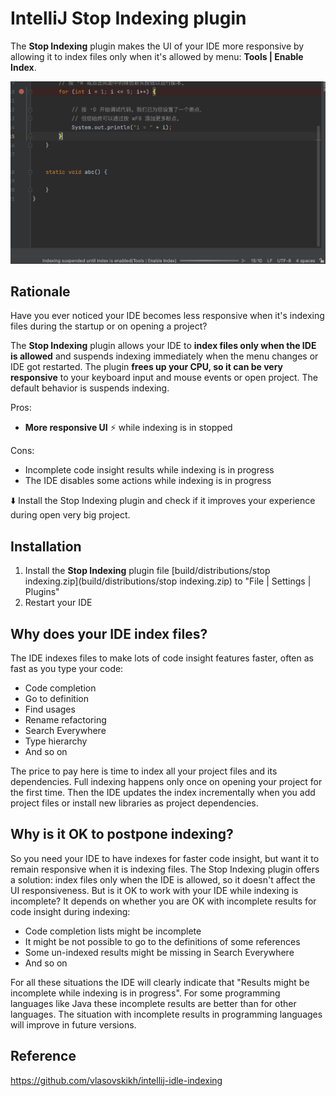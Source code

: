 # IntelliJ Stop Indexing plugin

The **Stop Indexing** plugin makes the UI of your IDE more responsive by allowing it to index files only when it's allowed by menu: **Tools | Enable Index**.

![Stop Indexing in the status bar](media/stop-index-status-bar.png)


## Rationale

Have you ever noticed your IDE becomes less responsive when it's indexing files during the startup or on opening a project?

The **Stop Indexing** plugin allows your IDE to **index files only when the IDE is allowed** and suspends indexing immediately when the menu changes or IDE got restarted. The plugin **frees up your CPU, so it can be very responsive** to your keyboard input and mouse events or open project. The default behavior is suspends indexing.

Pros:

* **More responsive UI** ⚡ while indexing is in stopped

Cons:

* Incomplete code insight results while indexing is in progress
* The IDE disables some actions while indexing is in progress

⬇️ Install the Stop Indexing plugin and check if it improves your experience during open very big project.


## Installation

1. Install the **Stop Indexing** plugin file [build/distributions/stop indexing.zip](build/distributions/stop indexing.zip) to "File | Settings | Plugins"
2. Restart your IDE


## Why does your IDE index files?

The IDE indexes files to make lots of code insight features faster, often as fast as you type your code:

* Code completion
* Go to definition
* Find usages
* Rename refactoring
* Search Everywhere
* Type hierarchy
* And so on

The price to pay here is time to index all your project files and its dependencies. Full indexing happens only once on opening your project for the first time. Then the IDE updates the index incrementally when you add project files or install new libraries as project dependencies.


## Why is it OK to postpone indexing?

So you need your IDE to have indexes for faster code insight, but want it to remain responsive when it is indexing files. The Stop Indexing plugin offers a solution: index files only when the IDE is allowed, so it doesn't affect the UI responsiveness. But is it OK to work with your IDE while indexing is incomplete? It depends on whether you are OK with incomplete results for code insight during indexing:

* Code completion lists might be incomplete
* It might be not possible to go to the definitions of some references
* Some un-indexed results might be missing in Search Everywhere
* And so on

For all these situations the IDE will clearly indicate that "Results might be incomplete while indexing is in progress". For some programming languages like Java these incomplete results are better than for other languages. The situation with incomplete results in programming languages will improve in future versions.



## Reference
https://github.com/vlasovskikh/intellij-idle-indexing